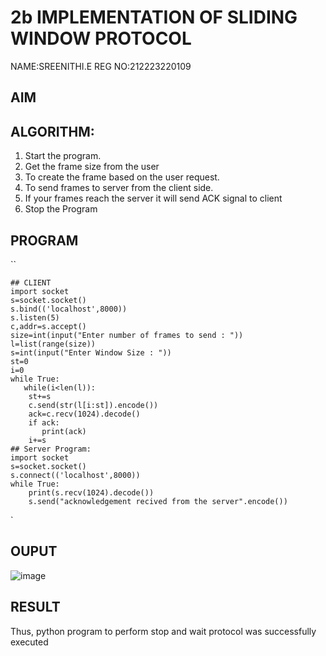 # 2b IMPLEMENTATION OF SLIDING WINDOW PROTOCOL
NAME:SREENITHI.E
REG NO:212223220109
## AIM
## ALGORITHM:
1. Start the program.
2. Get the frame size from the user
3. To create the frame based on the user request.
4. To send frames to server from the client side.
5. If your frames reach the server it will send ACK signal to client
6. Stop the Program
## PROGRAM
``
```
## CLIENT
import socket
s=socket.socket()
s.bind(('localhost',8000))
s.listen(5)
c,addr=s.accept()
size=int(input("Enter number of frames to send : "))
l=list(range(size))
s=int(input("Enter Window Size : "))
st=0
i=0
while True:
   while(i<len(l)):
    st+=s
    c.send(str(l[i:st]).encode())
    ack=c.recv(1024).decode()
    if ack:
       print(ack)
    i+=s
## Server Program:
import socket
s=socket.socket()
s.connect(('localhost',8000))
while True: 
    print(s.recv(1024).decode())
    s.send("acknowledgement recived from the server".encode())
```````
`


## OUPUT
![image](https://github.com/sreenithi23/2b_SLIDING_WINDOW_PROTOCOL/assets/147017600/4c55ee4f-cb02-4141-955a-3897f30a5a9d)

## RESULT
Thus, python program to perform stop and wait protocol was successfully executed
